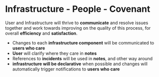 # Infrastructure - People - Covenant

User and Infrastructure will thrive to **communicate** and resolve issues together and work towards improving on the quality of this process, for overall **efficiency** and **satisfaction**.

* Changes to each **infrastructure component** will be communicated to **users who care**
* **User** will clarify where they care in **notes**
* References to **incidents** will be used in **notes**, and other way around
* **infrastructure will be declarative** when possible and changes will automatically trigger notifications to **users who care**


